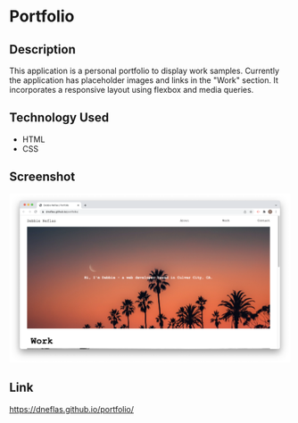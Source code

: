 # Portfolio

## Description
This application is a personal portfolio to display work samples. Currently the application has placeholder images and links in the "Work" section. It incorporates a responsive layout using flexbox and media queries.

## Technology Used
- HTML
- CSS

## Screenshot
![Screenshot of portfolio application](./assets/images/screenshot.png)


## Link
https://dneflas.github.io/portfolio/